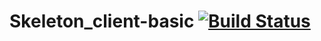 # Skeleton_client-basic [![Build Status](https://travis-ci.org/belodpav/shri-2018__homework_task_04.svg?branch=master)](https://travis-ci.org/belodpav/shri-2018__homework_task_04)